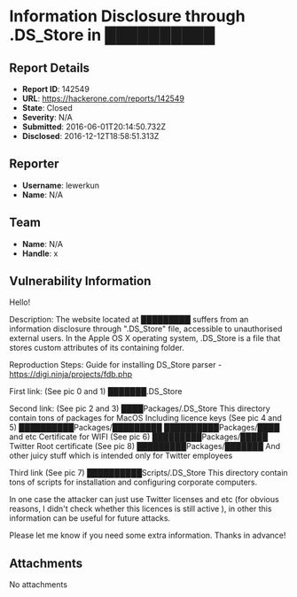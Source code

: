 # Information Disclosure through .DS_Store in ██████████

## Report Details
- **Report ID**: 142549
- **URL**: https://hackerone.com/reports/142549
- **State**: Closed
- **Severity**: N/A
- **Submitted**: 2016-06-01T20:14:50.732Z
- **Disclosed**: 2016-12-12T18:58:51.313Z

## Reporter
- **Username**: lewerkun
- **Name**: N/A

## Team
- **Name**: N/A
- **Handle**: x

## Vulnerability Information
Hello!

Description:
The website located at █████████ suffers from an information disclosure through ".DS_Store" file, accessible to unauthorised external users.
In the Apple OS X operating system, .DS_Store is a file that stores custom attributes of its containing folder.

Reproduction Steps:
Guide for installing DS_Store parser - https://digi.ninja/projects/fdb.php

First link: (See pic 0 and 1)
███████.DS_Store

Second link: (See pic 2 and 3)
████Packages/.DS_Store
This directory contain tons of packages for MacOS
Including licence keys (See pic 4 and 5) 
██████████Packages/█████████
██████████Packages/████
and etc
Certificate for WIFI (See pic 6)
█████████Packages/█████
Twitter Root certificate (See pic 8)
█████████Packages/███████
And other juicy stuff which is intended only for Twitter employees

Third link (See pic 7)
██████████Scripts/.DS_Store
This directory contain tons of scripts for installation and configuring corporate computers.

In one case the attacker can just use Twitter licenses and etc (for obvious reasons, I didn't check whether this licences is still active ), in other this information can be useful for future attacks.

Please let me know if you need some extra information.
Thanks in advance!










## Attachments
No attachments
